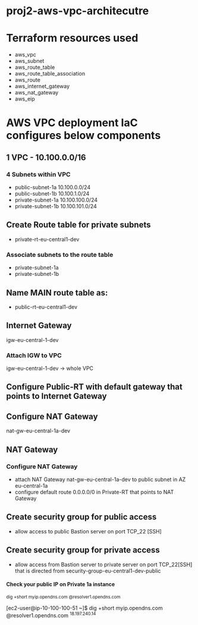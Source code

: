 # proj2-aws-vpc-architecutre

# Terraform resources used
- aws_vpc 
- aws_subnet
- aws_route_table
- aws_route_table_association
- aws_route
- aws_internet_gateway
- aws_nat_gateway
- aws_eip

# AWS VPC deployment IaC configures below components
## 1 VPC - 10.100.0.0/16
### 4 Subnets within VPC
- public-subnet-1a 10.100.0.0/24
- public-subnet-1b 10.100.1.0/24
- private-subnet-1a 10.100.100.0/24
- private-subnet-1b 10.100.101.0/24


## Create Route table for private subnets
- private-rt-eu-central1-dev
### Associate subnets to the route table
- private-subnet-1a
- private-subnet-1b

## Name MAIN route table as:
- public-rt-eu-central1-dev

## Internet Gateway
igw-eu-central-1-dev
### Attach IGW to VPC
igw-eu-central-1-dev -> whole VPC

## Configure Public-RT with default gateway that points to Internet Gateway

## Configure NAT Gateway
nat-gw-eu-central-1a-dev

## NAT Gateway
### Configure NAT Gateway
- attach NAT Gateway nat-gw-eu-central-1a-dev to public subnet in AZ eu-central-1a
- configure default route 0.0.0.0/0 in Private-RT that points to NAT Gateway

## Create security group for public access
- allow access to public Bastion server on port TCP_22 [SSH]

## Create security group for private access
- allow access from Bastion server to private server on port TCP_22[SSH] that is directed from
security-group-eu-central1-dev-public 


#### Check your public IP on Private 1a instance
<sup>dig +short myip.opendns.com @resolver1.opendns.com</sup>

[ec2-user@ip-10-100-100-51 ~]$  dig +short myip.opendns.com @resolver1.opendns.com
<sup>18.197.240.14</sup>
